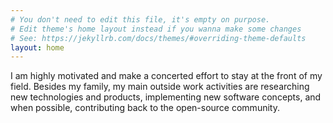 ```yaml
---
# You don't need to edit this file, it's empty on purpose.
# Edit theme's home layout instead if you wanna make some changes
# See: https://jekyllrb.com/docs/themes/#overriding-theme-defaults
layout: home
---
```


I am highly motivated and make a concerted effort to stay at the front of my field. Besides my family, my main outside work activities are researching new technologies and products, implementing new software concepts, and when possible, contributing back to the open-source community.
